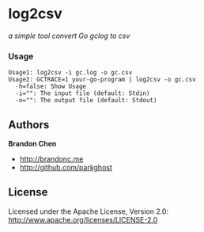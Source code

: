 log2csv
=======

*a simple tool convert Go gclog to csv*

### Usage

```
Usage1: log2csv -i gc.log -o gc.csv
Usage2: GCTRACE=1 your-go-program | log2csv -o gc.csv
  -h=false: Show Usage
  -i="": The input file (default: Stdin)
  -o="": The output file (default: Stdout)
```

Authors
-------

**Brandon Chen**

+ http://brandonc.me
+ http://github.com/parkghost


License
---------------------

Licensed under the Apache License, Version 2.0: http://www.apache.org/licenses/LICENSE-2.0